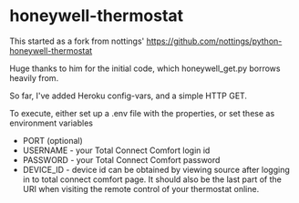 honeywell-thermostat
====================

This started as a fork from nottings' https://github.com/nottings/python-honeywell-thermostat

Huge thanks to him for the initial code, which honeywell_get.py borrows heavily from. 

So far, I've added Heroku config-vars, and a simple HTTP GET.

To execute, either set up a .env file with the properties, or set these as environment variables
* PORT (optional)
* USERNAME - your Total Connect Comfort login id
* PASSWORD - your Total Connect Comfort password
* DEVICE_ID - device id can be obtained by viewing source after logging in to total connect comfort page. It should also be the last part of the URI when visiting the remote control of your thermostat online.
